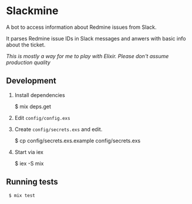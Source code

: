 # Slackmine

A bot to access information about Redmine issues from Slack.

It parses Redmine issue IDs in Slack messages and anwers with basic info about the ticket.

*This is mostly a way for me to play with Elixir. Please don't assume production quality*

## Development

  1. Install dependencies

     $ mix deps.get

  2. Edit `config/config.exs`

  3. Create `config/secrets.exs` and edit.

     $ cp config/secrets.exs.example config/secrets.exs

  4. Start via iex

     $ iex -S mix

## Running tests

     $ mix test
